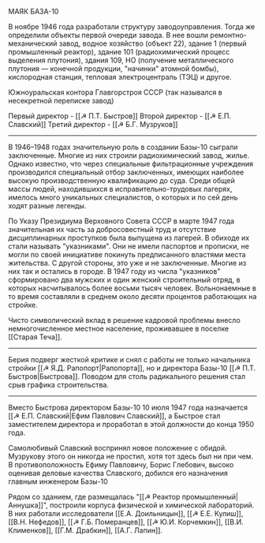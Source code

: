 МАЯК
БАЗА-10

В ноябре 1946 года разработали структуру заводоуправления. Тогда же определили объекты первой очереди завода. В нее вошли ремонтно-механический завод, водное хозяйство (объект 22), здание 1 (первый промышленный реактор), здание 101 (радиохимический процесс выделения плутония), здания 109, НО (получение металлического плутония — конечной продукции, "начинки" атомной бомбы), кислородная станция, тепловая электроцентраль (ТЭЦ) и другое.

Южноуральская контора Главгорстроя СССР (так назывался в несекретной переписке завод)

Первый директор - [[☭ П.Т. Быстров]]
Второй директор - [[☭ Е.П. Славский]]
Третий директор - [[☭ Б.Г. Музруков]]

---
В 1946–1948 годах значительную роль в создании Базы-10 сыграли заключенные. Многие из них строили радиохимический завод, жилье. Однако известно, что через специальные фильтрационные учреждения производился специальный отбор заключенных, имеющих наиболее высокую производственную квалификацию до суда. Среди общей массы людей, находившихся в исправительно-трудовых лагерях, имелось много уникальных специалистов, о которых и по сей день ходят разные легенды.

По Указу Президиума Верховного Совета СССР в марте 1947 года значительная их часть за добросовестный труд и отсутствие дисциплинарных проступков была выпущена из лагерей. В обиходе их стали называть "указниками". Они не имели паспортов и прописки, не могли по своей инициативе покинуть предписанного властями места жительства. С другой стороны, это уже и не заключенные. Многие из них так и остались в городе. В 1947 году из числа "указников" сформировано два мужских и один женский строительный отряд, в которых насчитывалось более восьми тысяч человек. Вольнонаемные в то время составляли в среднем около десяти процентов работающих на стройке.

Чисто символический вклад в решение кадровой проблемы внесло немногочисленное местное население, проживавшее в поселке [[Старая Теча]].

---

Берия подверг жесткой критике и снял с работы не только начальника стройки [[☭ Я.Д. Рапопорт|Рапопорта]], но и директора Базы-10 [[☭ П.Т. Быстров|Быстрова]]. Поводом для столь радикального решения стал срыв графика строительства.

---
Вместо Быстрова директором Базы-10 10 июля 1947 года назначается [[☭ Е.П. Славский|Ефим Павлович Славский]], а Быстрое стал заместителем директора и проработал в этой должности до конца 1950 года.


Самолюбивый Славский воспринял новое положение с обидой. Музрукову этого он никогда не простил, хотя тот здесь был ни при чем. В противоположность Ефиму Павловичу, Борис Глебович, высоко оценивая деловые качества Славского, добился его назначения главным инженером Базы-10

Рядом со зданием, где размещалась "[[☭ Реактор промышленный|Аннушка]]", построили корпуса физической и химической лабораторий. В них работали исследователи [[Е.А. Доильницын]], [[☭ Е.Е. Кулиш]], [[В.Н. Нефедов]], [[☭ Г.Б. Померанцев]], [[☭ Ю.И. Корчемкин]], [[В.И. Клименков]], [[Г.М. Драбкин]], [[А.Г. Лапин]].